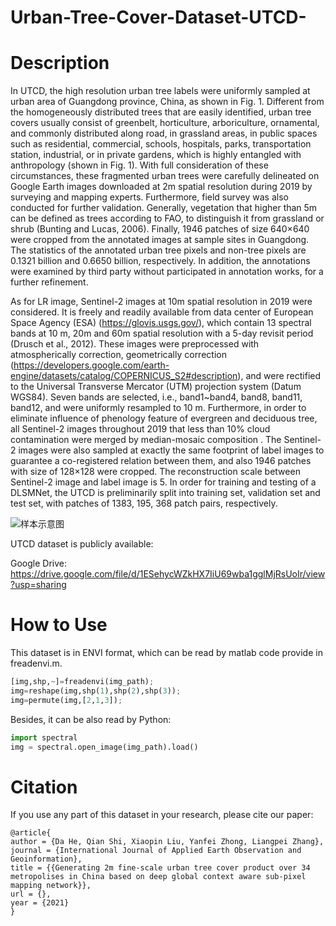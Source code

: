 # Urban-Tree-Cover-Dataset-UTCD-

# Description

In UTCD, the high resolution urban tree labels were uniformly sampled at urban area of Guangdong province, China, as shown in Fig. 1. Different from the homogeneously distributed trees that are easily identified, urban tree covers usually consist of greenbelt, horticulture, arboriculture, ornamental, and commonly distributed along road, in grassland areas, in public spaces such as residential, commercial, schools, hospitals, parks, transportation station, industrial, or in private gardens, which is highly entangled with anthropology (shown in Fig. 1). With full consideration of these circumstances, these fragmented urban trees were carefully delineated on Google Earth images downloaded at 2m spatial resolution during 2019 by surveying and mapping experts. Furthermore, field survey was also conducted for further validation. Generally, vegetation that higher than 5m can be defined as trees according to FAO, to distinguish it from grassland or shrub (Bunting and Lucas, 2006). Finally, 1946 patches of size 640×640 were cropped from the annotated images at sample sites in Guangdong. The statistics of the annotated urban tree pixels and non-tree pixels are 0.1321 billion and 0.6650 billion, respectively. In addition, the annotations were examined by third party without participated in annotation works, for a further refinement.

As for LR image, Sentinel-2 images at 10m spatial resolution in 2019 were considered. It is freely and readily available from data center of European Space Agency (ESA) (https://glovis.usgs.gov/), which contain 13 spectral bands at 10 m, 20m and 60m spatial resolution with a 5-day revisit period (Drusch et al., 2012). These images were preprocessed with atmospherically correction, geometrically correction (https://developers.google.com/earth-engine/datasets/catalog/COPERNICUS_S2#description), and were rectified to the Universal Transverse Mercator (UTM) projection system (Datum WGS84). Seven bands are selected, i.e., band1~band4, band8, band11, band12, and were uniformly resampled to 10 m. Furthermore, in order to eliminate influence of phenology feature of evergreen and deciduous tree, all Sentinel-2 images throughout 2019 that less than 10% cloud contamination were merged by median-mosaic composition . The Sentinel-2 images were also sampled at exactly the same footprint of label images to guarantee a co-registered relation between them, and also 1946 patches with size of 128×128 were cropped. The reconstruction scale between Sentinel-2 image and label image is 5. In order for training and testing of a DLSMNet, the UTCD is preliminarily split into training set, validation set and test set, with patches of 1383, 195, 368 patch pairs, respectively. 


![样本示意图](https://user-images.githubusercontent.com/44233952/134940726-34d83380-480f-4e2a-9aaa-f2a082d1cf59.png)



UTCD dataset is publicly available:

Google Drive: https://drive.google.com/file/d/1ESehycWZkHX7IiU69wba1gglMjRsUoIr/view?usp=sharing


# How to Use

This dataset is in ENVI format, which can be read by matlab code provide in freadenvi.m.

```python
[img,shp,~]=freadenvi(img_path);
img=reshape(img,shp(1),shp(2),shp(3));
img=permute(img,[2,1,3]);
```

Besides, it can be also read by Python:

```python
import spectral
img = spectral.open_image(img_path).load()
```

# Citation

If you use any part of this dataset in your research, please cite our paper:
```
@article{
author = {Da He, Qian Shi, Xiaopin Liu, Yanfei Zhong, Liangpei Zhang},
journal = {International Journal of Applied Earth Observation and Geoinformation},
title = {{Generating 2m fine-scale urban tree cover product over 34 metropolises in China based on deep global context aware sub-pixel mapping network}},
url = {},
year = {2021}
}
```
